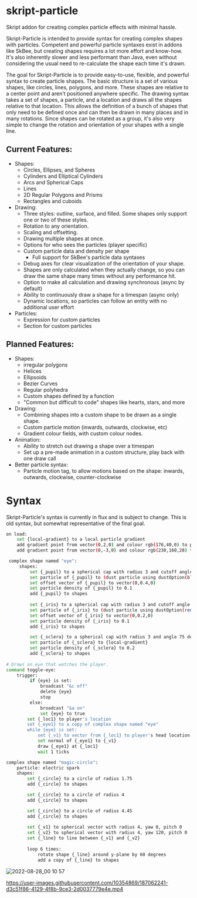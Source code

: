# skript-particle
 Skript addon for creating complex particle effects with minimal hassle.
 
 Skript-Particle is intended to provide syntax for creating complex shapes with particles. Competent and powerful particle syntaxes exist in addons like SkBee, but creating shapes requires a lot more effort and know-how. It's also inherently slower and less performant than Java, even without considering the usual need to re-calculate the shape each time it's drawn.
 
 The goal for Skript-Particle is to provide easy-to-use, flexible, and powerful syntax to create particle shapes. The basic structure is a set of various shapes, like circles, lines, polygons, and more. These shapes are relative to a center point and aren't positioned anywhere specific. The drawing syntax takes a set of shapes, a particle, and a location and draws all the shapes relative to that location. This allows the definition of a bunch of shapes that only need to be defined once and can then be drawn in many places and in many rotations. Since shapes can be rotated as a group, it's also very simple to change the rotation and orientation of your shapes with a single line.
 
## Current Features:
- Shapes:
  - Circles, Ellipses, and Spheres
  - Cylinders and Elliptical Cylinders
  - Arcs and Spherical Caps
  - Lines
  - 2D Regular Polygons and Prisms
  - Rectangles and cuboids
- Drawing:
  - Three styles: outline, surface, and filled. Some shapes only support one or two of these styles.
  - Rotation to any orientation.
  - Scaling and offsetting.
  - Drawing multiple shapes at once.
  - Options for who sees the particles (player specific)
  - Custom particle data and density per shape
    - Full support for SkBee's particle data syntaxes
  - Debug axes for clear visualization of the orientation of your shape.
  - Shapes are only calculated when they actually change, so you can draw the same shape many times without any performance hit.
  - Option to make all calculation and drawing synchronous (async by default)
   - Ability to continuously draw a shape for a timespan (async only)
  - Dynamic locations, so particles can follow an entity with no additional user effort
- Particles:
  - Expression for custom particles
  - Section for custom particles

 ## Planned Features:
 - Shapes:
   - irregular polygons
   - Helices
   - Ellipsoids
   - Bezier Curves
   - Regular polyhedra
   - Custom shapes defined by a function
   - "Common but difficult to code" shapes like hearts, stars, and more
 - Drawing:
   - Combining shapes into a custom shape to be drawn as a single shape.
   - Custom particle motion (inwards, outwards, clockwise, etc) 
   - Gradient colour fields, with custom colour nodes.
 - Animation:
   - Ability to stretch out drawing a shape over a timespan
   - Set up a pre-made animation in a custom structure, play back with one draw call 
 - Better particle syntax:
   - Particle motion tag, to allow motions based on the shape: inwards, outwards, clockwise, counter-clockwise

 # Syntax
Skript-Particle's syntax is currently in flux and is subject to change. This is old syntax, but somewhat representative of the final goal.
```bash
on load:
    set {local-gradient} to a local particle gradient
    add gradient point from vector(0,2,0) and colour rgb(176,40,0) to points of {local-gradient}
    add gradient point from vector(0,-3,0) and colour rgb(230,160,28) to points of {local-gradient}

 complex shape named "eye":
     shapes:
         set {_pupil} to a spherical cap with radius 3 and cutoff angle 10 degrees
         set particle of {_pupil} to (dust particle using dustOption(black, 1))
         set offset vector of {_pupil} to vector(0,0.4,0)
         set particle density of {_pupil} to 0.1
         add {_pupil} to shapes
        
         set {_iris} to a spherical cap with radius 3 and cutoff angle 25 degrees
         set particle of {_iris} to (dust particle using dustOption(red, 1))
         set offset vector of {_iris} to vector(0,0.2,0)
         set particle density of {_iris} to 0.1
         add {_iris} to shapes

         set {_sclera} to a spherical cap with radius 3 and angle 75 degrees
         set particle of {_sclera} to {local-gradient}
         set particle density of {_sclera} to 0.2
         add {_sclera} to shapes
         
# Draws an eye that watches the player.  
command toggle-eye:
    trigger:
         if {eye} is set:
             broadcast "&c off"
             delete {eye}
             stop
         else:
             broadcast "&a on"
             set {eye} to true
        set {_loc1} to player's location
        set {_eye1} to a copy of complex shape named "eye"
        while {eye} is set:
            set {_v1} to vector from {_loc1} to player's head location
            set normal of {_eye1} to {_v1}
            draw {_eye1} at {_loc1}
            wait 1 ticks
```

```bash
complex shape named "magic-circle":
    particle: electric spark
    shapes:
        set {_circle} to a circle of radius 1.75
        add {_circle} to shapes

        set {_circle} to a circle of radius 4
        add {_circle} to shapes

        set {_circle} to a circle of radius 4.45
        add {_circle} to shapes
        
        set {_v1} to spherical vector with radius 4, yaw 0, pitch 0
        set {_v2} to spherical vector with radius 4, yaw 120, pitch 0
        set {_line} to line between {_v1} and {_v2}
        
        loop 6 times:
            rotate shape {_line} around y-plane by 60 degrees 
            add a copy of {_line} to shapes

```
 
 ![2022-08-28_00 10 57](https://user-images.githubusercontent.com/10354869/187062233-5f51ba7b-60f4-44f8-bf6b-862a4e2381fd.png)


https://user-images.githubusercontent.com/10354869/187062241-d3c51f86-4129-4f8b-9ce3-2d0037779e4e.mp4


